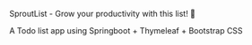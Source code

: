 SproutList - Grow your productivity with this list! 🌿


A Todo list app using Springboot + Thymeleaf + Bootstrap CSS
